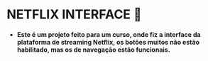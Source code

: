 #  NETFLIX INTERFACE 🎥

 - #### Este é um projeto feito para um curso, onde fiz a interface da plataforma de streaming Netflix, os botões muitos não estão habilitado, mas os de navegação estão funcionais.